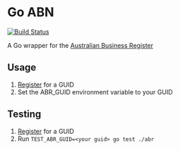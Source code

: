 # Go ABN

[![Build Status](https://travis-ci.org/sjauld/go-abn.svg?branch=master)](https://travis-ci.org/sjauld/go-abn)

A Go wrapper for the [Australian Business Register](https://abr.business.gov.au/abrxmlsearch/abrxmlsearch.asmx)

## Usage

1. [Register](https://www.abr.business.gov.au/RegisterAgreement.aspx) for a GUID
2. Set the ABR_GUID environment variable to your GUID

## Testing

1. [Register](https://www.abr.business.gov.au/RegisterAgreement.aspx) for a GUID
2. Run `TEST_ABR_GUID=<your guid> go test ./abr`
